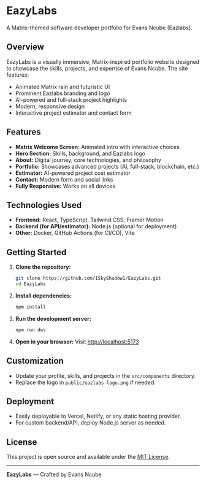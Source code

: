 # EazyLabs

A Matrix-themed software developer portfolio for Evans Ncube (Eazlabs).

## Overview
EazyLabs is a visually immersive, Matrix-inspired portfolio website designed to showcase the skills, projects, and expertise of Evans Ncube. The site features:
- Animated Matrix rain and futuristic UI
- Prominent Eazlabs branding and logo
- AI-powered and full-stack project highlights
- Modern, responsive design
- Interactive project estimator and contact form

## Features
- **Matrix Welcome Screen:** Animated intro with interactive choices
- **Hero Section:** Skills, background, and Eazlabs logo
- **About:** Digital journey, core technologies, and philosophy
- **Portfolio:** Showcases advanced projects (AI, full-stack, blockchain, etc.)
- **Estimator:** AI-powered project cost estimator
- **Contact:** Modern form and social links
- **Fully Responsive:** Works on all devices

## Technologies Used
- **Frontend:** React, TypeScript, Tailwind CSS, Framer Motion
- **Backend (for API/estimator):** Node.js (optional for deployment)
- **Other:** Docker, GitHub Actions (for CI/CD), Vite

## Getting Started
1. **Clone the repository:**
   ```bash
   git clone https://github.com/1SkyShadow1/EazyLabs.git
   cd EazyLabs
   ```
2. **Install dependencies:**
   ```bash
   npm install
   ```
3. **Run the development server:**
   ```bash
   npm run dev
   ```
4. **Open in your browser:**
   Visit [http://localhost:5173](http://localhost:5173)

## Customization
- Update your profile, skills, and projects in the `src/components` directory.
- Replace the logo in `public/eazlabs-logo.png` if needed.

## Deployment
- Easily deployable to Vercel, Netlify, or any static hosting provider.
- For custom backend/API, deploy Node.js server as needed.

## License
This project is open source and available under the [MIT License](LICENSE).

---

**EazyLabs** — Crafted by Evans Ncube
